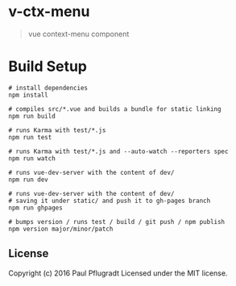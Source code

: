 # v-ctx-menu

> vue context-menu component

# Build Setup

```
# install dependencies
npm install

# compiles src/*.vue and builds a bundle for static linking
npm run build

# runs Karma with test/*.js
npm run test

# runs Karma with test/*.js and --auto-watch --reporters spec
npm run watch

# runs vue-dev-server with the content of dev/
npm run dev

# runs vue-dev-server with the content of dev/
# saving it under static/ and push it to gh-pages branch
npm run ghpages

# bumps version / runs test / build / git push / npm publish
npm version major/minor/patch
```


## License
Copyright (c) 2016 Paul Pflugradt
Licensed under the MIT license.

